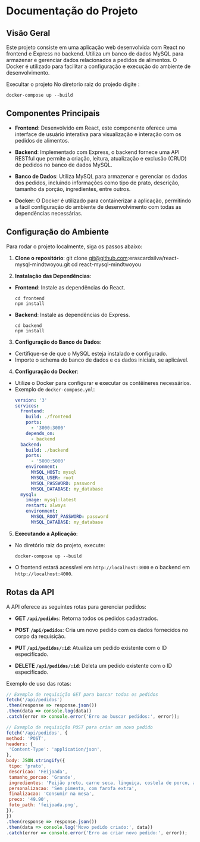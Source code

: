 # Documentação do Projeto

## Visão Geral
Este projeto consiste em uma aplicação web desenvolvida com React no frontend e Express no backend. Utiliza um banco de dados MySQL para armazenar e gerenciar dados relacionados a pedidos de alimentos. O Docker é utilizado para facilitar a configuração e execução do ambiente de desenvolvimento.

Execultar o projeto 
No diretorio raiz do projedo digite :
  ```
  docker-compose up --build
  ```

## Componentes Principais
- **Frontend**: Desenvolvido em React, este componente oferece uma interface de usuário interativa para visualização e interação com os pedidos de alimentos.
  
- **Backend**: Implementado com Express, o backend fornece uma API RESTful que permite a criação, leitura, atualização e exclusão (CRUD) de pedidos no banco de dados MySQL.
  
- **Banco de Dados**: Utiliza MySQL para armazenar e gerenciar os dados dos pedidos, incluindo informações como tipo de prato, descrição, tamanho da porção, ingredientes, entre outros.
  
- **Docker**: O Docker é utilizado para containerizar a aplicação, permitindo a fácil configuração do ambiente de desenvolvimento com todas as dependências necessárias.

## Configuração do Ambiente
Para rodar o projeto localmente, siga os passos abaixo:

1. **Clone o repositório**:
git clone git@github.com:erascardsilva/react-mysql-mindtwoyou.git
cd react-mysql-mindtwoyou

2. **Instalação das Dependências**:
- **Frontend**: Instale as dependências do React.
  ```
  cd frontend
  npm install
  ```
- **Backend**: Instale as dependências do Express.
  ```
  cd backend
  npm install
  ```

3. **Configuração do Banco de Dados**:
- Certifique-se de que o MySQL esteja instalado e configurado.
- Importe o schema do banco de dados e os dados iniciais, se aplicável.

4. **Configuração do Docker**:
- Utilize o Docker para configurar e executar os contêineres necessários.
- Exemplo de `docker-compose.yml`:
  ```yaml
  version: '3'
  services:
    frontend:
      build: ./frontend
      ports:
        - '3000:3000'
      depends_on:
        - backend
    backend:
      build: ./backend
      ports:
        - '5000:5000'
      environment:
        MYSQL_HOST: mysql
        MYSQL_USER: root
        MYSQL_PASSWORD: password
        MYSQL_DATABASE: my_database
    mysql:
      image: mysql:latest
      restart: always
      environment:
        MYSQL_ROOT_PASSWORD: password
        MYSQL_DATABASE: my_database
  ```

5. **Executando a Aplicação**:
- No diretório raiz do projeto, execute:
  ```
  docker-compose up --build
  ```
- O frontend estará acessível em `http://localhost:3000` e o backend em `http://localhost:4000`.

## Rotas da API
A API oferece as seguintes rotas para gerenciar pedidos:

- **GET `/api/pedidos`**: Retorna todos os pedidos cadastrados.

- **POST `/api/pedidos`**: Cria um novo pedido com os dados fornecidos no corpo da requisição.

- **PUT `/api/pedidos/:id`**: Atualiza um pedido existente com o ID especificado.

- **DELETE `/api/pedidos/:id`**: Deleta um pedido existente com o ID especificado.

Exemplo de uso das rotas:

```javascript
// Exemplo de requisição GET para buscar todos os pedidos
fetch('/api/pedidos')
.then(response => response.json())
.then(data => console.log(data))
.catch(error => console.error('Erro ao buscar pedidos:', error));

// Exemplo de requisição POST para criar um novo pedido
fetch('/api/pedidos', {
method: 'POST',
headers: {
 'Content-Type': 'application/json',
},
body: JSON.stringify({
 tipo: 'prato',
 descricao: 'Feijoada',
 tamanho_porcao: 'Grande',
 ingredientes: 'Feijão preto, carne seca, linguiça, costela de porco, arroz, couve, laranja',
 personalizacao: 'Sem pimenta, com farofa extra',
 finalizacao: 'Consumir na mesa',
 preco: '49.90',
 foto_path: 'feijoada.png',
}),
})
.then(response => response.json())
.then(data => console.log('Novo pedido criado:', data))
.catch(error => console.error('Erro ao criar novo pedido:', error));
